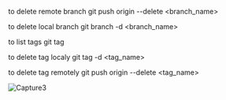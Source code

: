 to delete remote branch
git push origin --delete <branch_name>

to delete local branch
git branch -d <branch_name>

to list tags
git tag

to delete tag localy
git tag -d <tag_name>

to delete tag remotely 
git push origin --delete <tag_name>


![Capture3](https://github.com/user-attachments/assets/daa7cc65-4c4e-43e8-941c-3e8740239f02)
